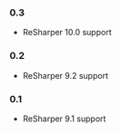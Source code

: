 ### 0.3 ###
- ReSharper 10.0 support

### 0.2 ###
- ReSharper 9.2 support

### 0.1 ###
- ReSharper 9.1 support
